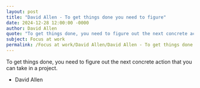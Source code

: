 ```yaml
---
layout: post
title: "David Allen - To get things done you need to figure"
date: 2024-12-28 12:00:00 -0000
author: David Allen
quote: "To get things done, you need to figure out the next concrete action that you can take in a project."
subject: Focus at work
permalink: /Focus at work/David Allen/David Allen - To get things done you need to figure
---
```


To get things done, you need to figure out the next concrete action that you can take in a project.

- David Allen
